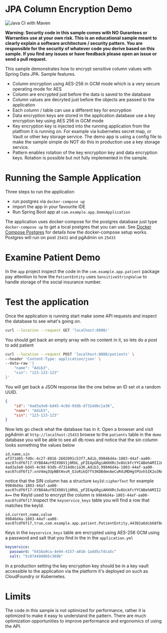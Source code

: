 # JPA Column Encryption Demo
![Java CI with Maven](https://github.com/asaikali/jpa-column-encryption/workflows/Java%20CI%20with%20Maven/badge.svg)

**Warning: Security code in this sample comes with NO Gurantees or Warranties  use at your 
own risk. This is an educational sample meant to clearly explain a software architecture / security
pattern. You are responsible for the security of whatever code you derive based on this sample. 
If you find any issues or have feedback please open an issue or send a pull request.**

This sample demonstrates how to encrypt sensitive column values with Spring Data JPA. Sample
features.

* Column encryption using AES-256 in GCM mode which is a very secure operating mode for AES
* Column are encrypted just before the data is saved to the database
* Column values are decryted just before the objects are passed to the  application  
* Each column / table can use a different key for encryption 
* Data encryption keys are stored in the application database use a key encryption key using AES 
  256 in GCM mode 
* Key encryption key is injected into the running application from the platfrom  it is running on.
  For example via kubernetes secret map, or Vault or  other key storage service. The demo app
  is using a config file to make the sample simple do NOT do this in production use a key storage
  service.
* Pattern enables rotation of the key encryption key and data encryption keys. Rotation is possible
  but not fully implemented in the sample. 
  
# Running the Sample Application 

Three steps to run the application 
* run postgres via `docker-compose up`
* import the app in your favourite IDE
* Run Spring Boot app at `com.example.app.DemoApplication`

The application uses docker-compose for the postgres database just type `docker-compose up` to 
get a local postgres that you can use. See [Docker Compose Postgres](https://github.com/asaikali/docker-compose-postgres) 
for details how the docker-compose setup works. Postgres will run on post `25432` and pgAdmin on 
`25433`

# Examine Patient Demo 

In the `app` project inspect the code in the `com.example.app.patient` package pay attention 
to how the `PatientEntity` uses `SensitiveStringValue` to handle storage of the social insurance
number.  

# Test the application 

Once the application is running start make some API requests and  inspect the database to see
what's going on.

```bash
curl --location --request GET 'localhost:8080/'
```

You should get back an empty array with no content in it, so lets do a post to  add patient

```bash
curl --location --request POST 'localhost:8080/patients' \
--header 'Content-Type: application/json' \
--data-raw '{
    "name": "Adib3",
    "sin": "123-123-123"
}'
```

You will  get back a JSON response like the one below an ID set ot a random UUID. 

```json
{
    "id": "4ad3a3e0-bd45-4c9d-93db-d7314d6c1a36",
    "name": "Adib3",
    "sin": "123-123-123"
}
```

Now lets go check what the database has in it. Open a browser and visit pgAdmin at 
`http://localhost:25433` browse to the `patients` table in the `demo` database you 
will be able to see all db rows and notice that the sin column looks something 
the values below

```
id,name,sin
af371d65-fd0c-4c27-8016-2602091c53f7,Adib,99846d4a-1803-44af-aa00-eac07cdf6f17:XYB84AuY9IX98V1j0RUL_pFIE4pGRgiAKHXRc3v8UckFcYYCABehAMII2A==
4ad3a3e0-bd45-4c9d-93db-d7314d6c1a36,Adib3,99846d4a-1803-44af-aa00-eac07cdf6f17:xnV4mq3UpNBtHxvR_OJoRikQ7fV3KDBdmnAeCuR4iMDHgtPUxh5IK2o3RA==
```

notice that the SIN column has a structure `keyId:cipherText` for example
`99846d4a-1803-44af-aa00-eac07cdf6f17:XYB84AuY9IX98V1j0RUL_pFIE4pGRgiAKHXRc3v8UckFcYYCABehAMII2A==`
the KeyId used to encrypt the column is `99846d4a-1803-44af-aa00-eac07cdf6f17`.Inspect the 
`keyservice_keys` table you will find a row that matches the keyId.

```
id,current,name,value
99846d4a-1803-44af-aa00-eac07cdf6f17,true,com.example.app.patient.PatientEntity,44302a6dcb68f8eb26afb772a78cf869d606b343c83023857d47b301f48f0538dcb32f955815033e58017eeb3a56825b3270eb973881627f3b1277c93521a080e0d685751f6d000a2149b3b6aeb0d954f54cb12bc9a6c30d79975e905fe029612b6653a7e8516a55eec10a28e6da3f58d8fc6f637ff28e1848cb23324341cb2e24317bfb8258b3cb35264c9e41
```

Keys in the `keyservice_keys` table are encrypted using AES-256 GCM using a password and salt
that you find in the in the `application.yml`

```yaml
keyservice:
  password: "6416a9ca-4e94-4157-a016-1add5cfdca5c"
  salt: "5c0744940b5c369b"
```

In a production setting the key encryption key should be in a key vault accessible to the application
via the platform it's deployed on such as CloudFoundry or Kubernetes.

# Limits

The code  in this sample is  not optimized for performance, rather it is optimized to make it easy
to understand the pattern. There are much optimization opportunities to improve performance and
ergonomics of using the API.  


